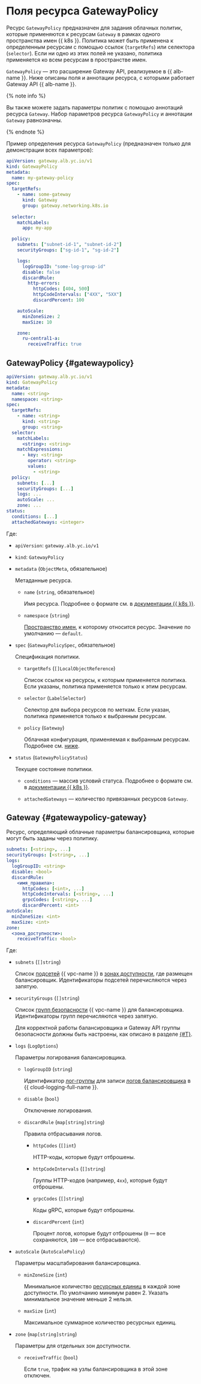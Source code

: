 # Поля ресурса GatewayPolicy

Ресурс `GatewayPolicy` предназначен для задания облачных политик, которые применяются к ресурсам `Gateway` в рамках одного пространства имен {{ k8s }}. Политика может быть применена к определенным ресурсам с помощью ссылок (`targetRefs`) или селектора (`selector`). Если ни одно из этих полей не указано, политика применяется ко всем ресурсам в пространстве имен.

`GatewayPolicy` — это расширение Gateway API, реализуемое в {{ alb-name }}. Ниже описаны поля и аннотации ресурса, с которыми работает Gateway API {{ alb-name }}.

{% note info %}

Вы также можете задать параметры политик с помощью аннотаций ресурса `Gateway`. Набор параметров ресурса `GatewayPolicy` и аннотации `Gateway` равнозначны.

{% endnote %}

Пример определения ресурса `GatewayPolicy` (предназначен только для демонстрации всех параметров):

```yaml
apiVersion: gateway.alb.yc.io/v1
kind: GatewayPolicy
metadata:
  name: my-gateway-policy
spec:
  targetRefs:
    - name: some-gateway
      kind: Gateway
      group: gateway.networking.k8s.io
  
  selector:
    matchLabels:
      app: my-app

  policy:
    subnets: ["subnet-id-1", "subnet-id-2"]
    securityGroups: ["sg-id-1", "sg-id-2"]

    logs:
      logGroupID: "some-log-group-id"
      disable: false                 
      discardRule:
        http-errors:                 
          httpCodes: [404, 500]  
          httpCodeIntervals: ["4XX", "5XX"]
          discardPercent: 100   

    autoScale:
      minZoneSize: 2
      maxSize: 10 

    zone:
      ru-central1-a:  
        receiveTraffic: true
```

## GatewayPolicy {#gatewaypolicy}

```yaml
apiVersion: gateway.alb.yc.io/v1
kind: GatewayPolicy
metadata:
  name: <string>
  namespace: <string>
spec:
  targetRefs:
    - name: <string>
      kind: <string>
      group: <string>
  selector:
    matchLabels:
      <string>: <string>
    matchExpressions:
      - key: <string>
        operator: <string>
        values:
          - <string>
  policy:
    subnets: [...]
    securityGroups: [...]
    logs: ...
    autoScale: ...
    zone: ...
status:
  conditions: [...]
  attachedGateways: <integer>
```

Где:

* `apiVersion`: `gateway.alb.yc.io/v1`
* `kind`: `GatewayPolicy`
* `metadata` (`ObjectMeta`, обязательное)

  Метаданные ресурса.

  * `name` (`string`, обязательное)
  
    Имя ресурса. Подробнее о формате см. в [документации {{ k8s }}](https://kubernetes.io/docs/concepts/overview/working-with-objects/names/#names).

  * `namespace` (`string`)
  
    [Пространство имен](../../../managed-kubernetes/concepts/index.md#namespace), к которому относится ресурс. Значение по умолчанию — `default`.

* `spec` (`GatewayPolicySpec`, обязательное)

  Спецификация политики.

  * `targetRefs` (`[]LocalObjectReference`)

    Список ссылок на ресурсы, к которым применяется политика. Если указаны, политика применяется только к этим ресурсам.

  * `selector` (`LabelSelector`)

    Селектор для выбора ресурсов по меткам. Если указан, политика применяется только к выбранным ресурсам.

  * `policy` (`Gateway`)

    Облачная конфигурация, применяемая к выбранным ресурсам. Подробнее см. [ниже](#gatewaypolicy-gateway).

* `status` (`GatewayPolicyStatus`)

  Текущее состояние политики.

  * `conditions` — массив условий статуса. Подробнее о формате см. в [документации {{ k8s }}](https://kubernetes.io/docs/reference/generated/kubernetes-api/v1.31/#condition-v1-meta).

  * `attachedGateways` — количество привязанных ресурсов `Gateway`.

## Gateway {#gatewaypolicy-gateway}

Ресурс, определяющий облачные параметры балансировщика, которые могут быть заданы через политику.

```yaml
subnets: [<string>, ...]
securityGroups: [<string>, ...]
logs:
  logGroupID: <string>
  disable: <bool>
  discardRule:
    <имя_правила>:
      httpCodes: [<int>, ...]
      httpCodeIntervals: [<string>, ...]
      grpcCodes: [<string>, ...]
      discardPercent: <int>
autoScale:
  minZoneSize: <int>
  maxSize: <int>
zone:
  <зона_доступности>:
    receiveTraffic: <bool>
```

Где:

* `subnets` (`[]string`)

  Список [подсетей](../../../vpc/concepts/network.md#subnet) {{ vpc-name }} в [зонах доступности](../../../overview/concepts/geo-scope.md), где размещен балансировщик. Идентификаторы подсетей перечисляются через запятую.

* `securityGroups` (`[]string`)

  Список [групп безопасности](../../../vpc/concepts/security-groups.md) {{ vpc-name }} для балансировщика. Идентификаторы групп перечисляются через запятую.

  Для корректной работы балансировщика и Gateway API группы безопасности должны быть настроены, как описано в разделе [{#T}](../../../application-load-balancer/tools/k8s-ingress-controller/security-groups.md).

* `logs` (`LogOptions`)

  Параметры логирования балансировщика.

  * `logGroupID` (`string`)
  
    Идентификатор [лог-группы](../../../logging/concepts/log-group.md) для записи [логов балансировщика](../../../application-load-balancer/logs-ref.md) в {{ cloud-logging-full-name }}.

  * `disable` (`bool`)
  
    Отключение логирования.

  * `discardRule` (`map[string]string`)

    Правила отбрасывания логов.

    * `httpCodes` (`[]int`)

      HTTP-коды, которые будут отброшены.

    * `httpCodeIntervals` (`[]string`)

      Группы HTTP-кодов (например, `4xx`), которые будут отброшены.

    * `grpcCodes` (`[]string`)

      Коды gRPC, которые будут отброшены.

    * `discardPercent` (`int`)
    
      Процент логов, которые будут отброшены (`0` — все сохраняются, `100` — все отбрасываются).

* `autoScale` (`AutoScalePolicy`)

  Параметры масштабирования балансировщика.

  * `minZoneSize` (`int`)
  
    Минимальное количество [ресурсных единиц](../../../application-load-balancer/concepts/application-load-balancer.md#lcu-scaling) в каждой зоне доступности. По умолчанию минимум равен 2. Указать минимальное значение меньше 2 нельзя.

  * `maxSize` (`int`)
  
    Максимальное суммарное количество ресурсных единиц.

* `zone` (`map[string]string`)

  Параметры для отдельных зон доступности.

  * `receiveTraffic` (`bool`)
  
    Если `true`, трафик на узлы балансировщика в этой зоне отключен.
